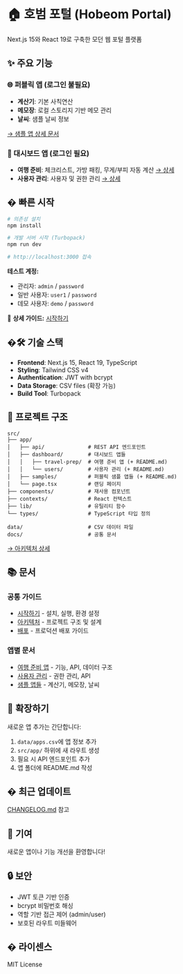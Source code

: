 # 🏠 호범 포털 (Hobeom Portal)

Next.js 15와 React 19로 구축한 모던 웹 포털 플랫폼

## ✨ 주요 기능

### 🌐 퍼블릭 앱 (로그인 불필요)

- **계산기**: 기본 사칙연산
- **메모장**: 로컬 스토리지 기반 메모 관리
- **날씨**: 샘플 날씨 정보

[→ 샘플 앱 상세 문서](src/app/samples/README.md)

### 🔐 대시보드 앱 (로그인 필요)

- **여행 준비**: 체크리스트, 가방 패킹, 무게/부피 자동 계산 [→ 상세](src/app/dashboard/travel-prep/README.md)
- **사용자 관리**: 사용자 및 권한 관리 [→ 상세](src/app/dashboard/users/README.md)

## � 빠른 시작

```bash
# 의존성 설치
npm install

# 개발 서버 시작 (Turbopack)
npm run dev

# http://localhost:3000 접속
```

**테스트 계정:**

- 관리자: `admin` / `password`
- 일반 사용자: `user1` / `password`
- 데모 사용자: `demo` / `password`

📖 **상세 가이드:** [시작하기](docs/getting-started.md)

## �🛠️ 기술 스택

- **Frontend**: Next.js 15, React 19, TypeScript
- **Styling**: Tailwind CSS v4
- **Authentication**: JWT with bcrypt
- **Data Storage**: CSV files (확장 가능)
- **Build Tool**: Turbopack

## 📁 프로젝트 구조

```
src/
├── app/
│   ├── api/              # REST API 엔드포인트
│   ├── dashboard/        # 대시보드 앱들
│   │   ├── travel-prep/  # 여행 준비 앱 (+ README.md)
│   │   └── users/        # 사용자 관리 (+ README.md)
│   ├── samples/          # 퍼블릭 샘플 앱들 (+ README.md)
│   └── page.tsx          # 랜딩 페이지
├── components/           # 재사용 컴포넌트
├── contexts/             # React 컨텍스트
├── lib/                  # 유틸리티 함수
└── types/                # TypeScript 타입 정의

data/                     # CSV 데이터 파일
docs/                     # 공통 문서
```

[→ 아키텍처 상세](docs/architecture.md)

## 📚 문서

### 공통 가이드

- [시작하기](docs/getting-started.md) - 설치, 실행, 환경 설정
- [아키텍처](docs/architecture.md) - 프로젝트 구조 및 설계
- [배포](docs/deployment.md) - 프로덕션 배포 가이드

### 앱별 문서

- [여행 준비 앱](src/app/dashboard/travel-prep/README.md) - 기능, API, 데이터 구조
- [사용자 관리](src/app/dashboard/users/README.md) - 권한 관리, API
- [샘플 앱들](src/app/samples/README.md) - 계산기, 메모장, 날씨

## 🔧 확장하기

새로운 앱 추가는 간단합니다:

1. `data/apps.csv`에 앱 정보 추가
2. `src/app/` 하위에 새 라우트 생성
3. 필요 시 API 엔드포인트 추가
4. 앱 폴더에 README.md 작성

## � 최근 업데이트

[CHANGELOG.md](CHANGELOG.md) 참고

## 🤝 기여

새로운 앱이나 기능 개선을 환영합니다!

## 🔒 보안

- JWT 토큰 기반 인증
- bcrypt 비밀번호 해싱
- 역할 기반 접근 제어 (admin/user)
- 보호된 라우트 미들웨어

## � 라이센스

MIT License
